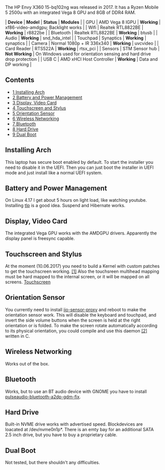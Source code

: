 The HP Envy X360 15-bq102ng was released in 2017\. It has a Ryzen Mobile 5 2500u with an integrated Vega 8 GPU and 8GB of DDR4 RAM.

| **Device** | **Model** | **Status** | **Modules** |
| GPU | AMD Vega 8 IGPU | **Working** | xf86-video-amdgpu; Backlight works |
| Wifi | Realtek RTL8822BE | **Working** | r8822be |
| Bluetooth | Realtek RTL8822BE | **Working** | btusb |
| Audio | **Working** | snd_hda_intel |
| Touchpad | Synaptics | **Working** | synaptics |
| Camera | Normal 1080p + IR 336x340 | **Working** | uvcvideo |
| Card Reader | RTS522A | **Working** | rtsx_pci |
| Sensors | STM Sensor hub | **Not Working** | On Windows used for orientation sensing and hard drive drop protection |
| USB C | AMD xHCI Host Controller | **Working** | Data and DP working |

## Contents

*   [1 Installing Arch](#Installing_Arch)
*   [2 Battery and Power Management](#Battery_and_Power_Management)
*   [3 Display, Video Card](#Display,_Video_Card)
*   [4 Touchscreen and Stylus](#Touchscreen_and_Stylus)
*   [5 Orientation Sensor](#Orientation_Sensor)
*   [6 Wireless Networking](#Wireless_Networking)
*   [7 Bluetooth](#Bluetooth)
*   [8 Hard Drive](#Hard_Drive)
*   [9 Dual Boot](#Dual_Boot)

## Installing Arch

This laptop has secure boot enabled by default. To start the installer you need to disable it in the UEFI. Then you can just boot the installer in UEFI mode and just install like a normal UEFI system.

## Battery and Power Management

On Linux 4.17 I get about 5 hours on light load, like watching youtube. Installing [tlp](https://www.archlinux.org/packages/?name=tlp) is a good idea. Suspend and Hibernate works.

## Display, Video Card

The integrated Vega GPU works with the AMDGPU drivers. Apparently the display panel is freesync capable.

## Touchscreen and Stylus

At the moment (10.06.2017) you need to build a Kernel with custom patches to get the touchscreen working. [[1]](https://bugzilla.kernel.org/show_bug.cgi?id=198715) Also the touchsreen multihead mapping must be hard mapped to the internal screen, or it will be mapped on all screens. [Touchscreen](/index.php/Touchscreen "Touchscreen")

## Orientation Sensor

You currently need to install [iio-sensor-proxy](https://www.archlinux.org/packages/?name=iio-sensor-proxy) and reboot to make the orientation sensor work. This will disable the keyboard and touchpad, and invert the side volume buttons when the screen is held at the right orientation or is folded. To make the screen rotate automatically according to its physical orientation, you could compile and use this daemon [[2]](https://github.com/mrquincle/yoga-900-auto-rotate) written in C.

## Wireless Networking

Works out of the box.

## Bluetooth

Works, but to use an BT audio device with GNOME you have to install [pulseaudio-bluetooth-a2dp-gdm-fix](https://aur.archlinux.org/packages/pulseaudio-bluetooth-a2dp-gdm-fix/).

## Hard Drive

Built-in NVME drive works with advertised speed. Blockdevices are loacated at /dev/nvme0n1p*. There is an emty bay for an additional SATA 2.5 inch drive, but you have to buy a proprietary cable.

## Dual Boot

Not tested, but there shouldn't any difficulties.